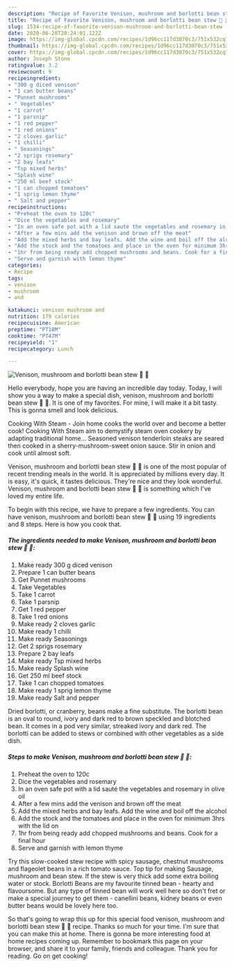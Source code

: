 ```yaml
---
description: "Recipe of Favorite Venison, mushroom and borlotti bean stew 🦌 🍄"
title: "Recipe of Favorite Venison, mushroom and borlotti bean stew 🦌 🍄"
slug: 1534-recipe-of-favorite-venison-mushroom-and-borlotti-bean-stew
date: 2020-06-28T20:24:01.122Z
image: https://img-global.cpcdn.com/recipes/1d96cc117d3070c3/751x532cq70/venison-mushroom-and-borlotti-bean-stew-🦌-🍄-recipe-main-photo.jpg
thumbnail: https://img-global.cpcdn.com/recipes/1d96cc117d3070c3/751x532cq70/venison-mushroom-and-borlotti-bean-stew-🦌-🍄-recipe-main-photo.jpg
cover: https://img-global.cpcdn.com/recipes/1d96cc117d3070c3/751x532cq70/venison-mushroom-and-borlotti-bean-stew-🦌-🍄-recipe-main-photo.jpg
author: Joseph Stone
ratingvalue: 3.2
reviewcount: 9
recipeingredient:
- "300 g diced venison"
- "1 can butter beans"
- "Punnet mushrooms"
- " Vegetables"
- "1 carrot"
- "1 parsnip"
- "1 red pepper"
- "1 red onions"
- "2 cloves garlic"
- "1 chilli"
- " Seasonings"
- "2 sprigs rosemary"
- "2 bay leafs"
- "Tsp mixed herbs"
- "Splash wine"
- "250 ml beef stock"
- "1 can chopped tomatoes"
- "1 sprig lemon thyme"
- " Salt and pepper"
recipeinstructions:
- "Preheat the oven to 120c"
- "Dice the vegetables and rosemary"
- "In an oven safe pot with a lid sauté the vegetables and rosemary in olive oil"
- "After a few mins add the venison and brown off the meat"
- "Add the mixed herbs and bay leafs. Add the wine and boil off the alcohol"
- "Add the stock and the tomatoes and place in the oven for minimum 3hrs with the lid on"
- "1hr from being ready add chopped mushrooms and beans. Cook for a final hour"
- "Serve and garnish with lemon thyme"
categories:
- Recipe
tags:
- venison
- mushroom
- and

katakunci: venison mushroom and 
nutrition: 179 calories
recipecuisine: American
preptime: "PT18M"
cooktime: "PT47M"
recipeyield: "1"
recipecategory: Lunch

---
```



![Venison, mushroom and borlotti bean stew 🦌 🍄](https://img-global.cpcdn.com/recipes/1d96cc117d3070c3/751x532cq70/venison-mushroom-and-borlotti-bean-stew-🦌-🍄-recipe-main-photo.jpg)

Hello everybody, hope you are having an incredible day today. Today, I will show you a way to make a special dish, venison, mushroom and borlotti bean stew 🦌 🍄. It is one of my favorites. For mine, I will make it a bit tasty. This is gonna smell and look delicious.

Cooking With Steam - Join home cooks the world over and become a better cook! Cooking With Steam aim to demystify steam oven cookery by adapting traditional home… Seasoned venison tenderloin steaks are seared then cooked in a sherry-mushroom-sweet onion sauce. Stir in onion and cook until almost soft.

Venison, mushroom and borlotti bean stew 🦌 🍄 is one of the most popular of recent trending meals in the world. It is appreciated by millions every day. It is easy, it's quick, it tastes delicious. They're nice and they look wonderful. Venison, mushroom and borlotti bean stew 🦌 🍄 is something which I've loved my entire life.


To begin with this recipe, we have to prepare a few ingredients. You can have venison, mushroom and borlotti bean stew 🦌 🍄 using 19 ingredients and 8 steps. Here is how you cook that.

<!--inarticleads1-->

##### The ingredients needed to make Venison, mushroom and borlotti bean stew 🦌 🍄:

1. Make ready 300 g diced venison
1. Prepare 1 can butter beans
1. Get Punnet mushrooms
1. Take  Vegetables
1. Take 1 carrot
1. Take 1 parsnip
1. Get 1 red pepper
1. Take 1 red onions
1. Make ready 2 cloves garlic
1. Make ready 1 chilli
1. Make ready  Seasonings
1. Get 2 sprigs rosemary
1. Prepare 2 bay leafs
1. Make ready Tsp mixed herbs
1. Make ready Splash wine
1. Get 250 ml beef stock
1. Take 1 can chopped tomatoes
1. Make ready 1 sprig lemon thyme
1. Make ready  Salt and pepper


Dried borlotti, or cranberry, beans make a fine substitute. The borlotti bean is an oval to round, ivory and dark red to brown speckled and blotched bean. It comes in a pod very similar, streaked ivory and dark red. The borlotti can be added to stews or combined with other vegetables as a side dish. 

<!--inarticleads2-->

##### Steps to make Venison, mushroom and borlotti bean stew 🦌 🍄:

1. Preheat the oven to 120c
1. Dice the vegetables and rosemary
1. In an oven safe pot with a lid sauté the vegetables and rosemary in olive oil
1. After a few mins add the venison and brown off the meat
1. Add the mixed herbs and bay leafs. Add the wine and boil off the alcohol
1. Add the stock and the tomatoes and place in the oven for minimum 3hrs with the lid on
1. 1hr from being ready add chopped mushrooms and beans. Cook for a final hour
1. Serve and garnish with lemon thyme


Try this slow-cooked stew recipe with spicy sausage, chestnut mushrooms and flageolet beans in a rich tomato sauce. Top tip for making Sausage, mushroom and bean stew. If the stew is very thick add some extra boiling water or stock. Borlotti Beans are my favourite tinned bean - hearty and flavoursome. But any type of tinned bean will work well here so don&#39;t fret or make a special journey to get them - canellini beans, kidney beans or even butter beans would be lovely here too. 

So that's going to wrap this up for this special food venison, mushroom and borlotti bean stew 🦌 🍄 recipe. Thanks so much for your time. I'm sure that you can make this at home. There is gonna be more interesting food at home recipes coming up. Remember to bookmark this page on your browser, and share it to your family, friends and colleague. Thank you for reading. Go on get cooking!
